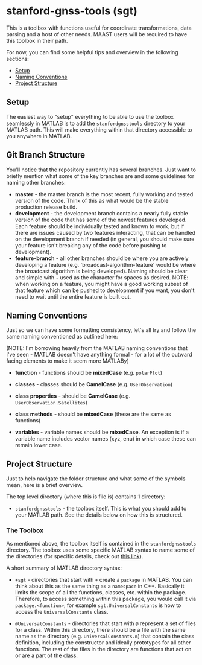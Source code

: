 # stanford-gnss-tools (sgt)
This is a toolbox with functions useful for coordinate transformations, data parsing and a host of other needs. MAAST users will be required to have this toolbox in their path.

For now, you can find some helpful tips and overview in the following sections:

 - [Setup](#setup)
 - [Naming Conventions](#naming-conventions)
 - [Project Structure](#project-structure)


## Setup ##

The easiest way to "setup" everything to be able to use the toolbox seamlessly in MATLAB is to add the `stanfordgnsstools` directory to your MATLAB path.  This will make everything within that directory accessible to you anywhere in MATLAB.


## Git Branch Structure ##

You'll notice that the repository currently has several branches.  Just want to briefly mention what some of the key branches are and some guidelines for naming other branches:

 - **master** - the master branch is the most recent, fully working and tested version of the code.  Think of this as what would be the stable production release build.
 - **development** - the development branch contains a nearly fully stable version of the code that has some of the newest features developed.  Each feature should be individually tested and known to work, but if there are issues caused by two features interacting, that can be handled on the development branch if needed (in general, you should make sure your feature isn't breaking any of the code before pushing to development).
 - **feature-branch** - all other branches should be where you are actively developing a feature (e.g. 'broadcast-algorithm-feature' would be where the broadcast algorithm is being developed).  Naming should be clear and simple with `-` used as the character for spaces as desired.  NOTE: when working on a feature, you might have a good working subset of that feature which can be pushed to development if you want, you don't need to wait until the entire feature is built out.

## Naming Conventions ##

Just so we can have some formatting consistency, let's all try and follow the same naming conventioned as outlined here:

(NOTE: I'm borrowing heavily from the MATLAB naming conventions that I've seen - MATLAB doesn't have anything formal - for a lot of the outward facing elements to make it seem more MATLABy)

 - **function** - functions should be **mixedCase** (e.g. `polarPlot`)

 - **classes** - classes should be **CamelCase** (e.g. `UserObservation`)

 - **class properties** - should be **CamelCase** (e.g. `UserObservation.Satellites`)

 - **class methods** - should be **mixedCase** (these are the same as functions)

 - **variables** - variable names should be **mixedCase**. An exception is if a variable name includes vector names (xyz, enu) in which case these can remain lower case.


## Project Structure ##

Just to help navigate the folder structure and what some of the symbols mean, here is a brief overview.

The top level directory (where this is file is) contains 1 directory:

 - `stanfordgnsstools` - the toolbox itself.  This is what you should add to your MATLAB path.  See the details below on how this is structured.


### The Toolbox ###

As mentioned above, the toolbox itself is contained in the `stanfordgnsstools` directory.  The toolbox uses some specific MATLAB syntax to name some of the directories (for specific details, check out [this link](https://www.mathworks.com/help/matlab/matlab_oop/scoping-classes-with-packages.html)).

A short summary of MATLAB directory syntax:

 - `+sgt` - directories that start with `+` create a `package` in MATLAB.  You can think about this as the same thing as a `namespace` in C++.  Basically it limits the scope of all the functions, classes, etc. within the package.  Therefore, to access something within this package, you would call it via `package.<function>`; for example `sgt.UniversalConstants` is how to access the `UniversalConstants` class.

 - `@UniversalConstants` - directories that start with `@` represent a set of files for a class.  Within this directory, there should be a file with the same name as the directory (e.g. `UniversalConstants.m`) that contain the class definition, including the constructor and ideally prototypes for all other functions.  The rest of the files in the directory are functions that act on or are a part of the class.


